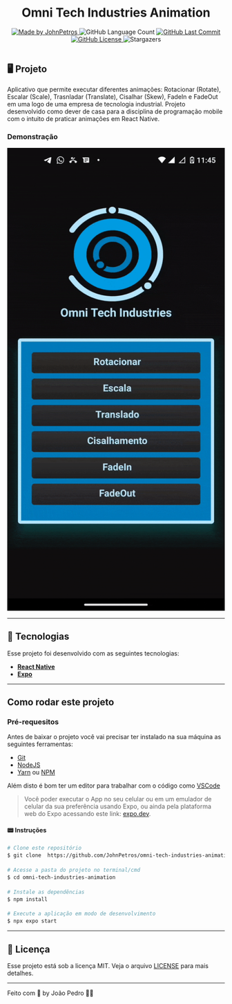 <h1 align="center">
    Omni Tech Industries Animation
</h1>

<div align="center">
   <a href="https://github.com/JohnPetros">
      <img alt="Made by JohnPetros" src="https://img.shields.io/badge/made%20by-JohnPetros-blueviolet">
   </a>
   <img alt="GitHub Language Count" src="https://img.shields.io/github/languages/count/JohnPetros/omni-tech-industries-animation">
   <a href="https://github.com/JohnPetros/omni-tech-industries-animation/commits/main">
      <img alt="GitHub Last Commit" src="https://img.shields.io/github/last-commit/JohnPetros/omni-tech-industries-animation">
   </a>
  </a>
   </a>
   <a href="https://github.com/JohnPetros/omni-tech-industries-animation/blob/main/LICENSE.md">
      <img alt="GitHub License" src="https://img.shields.io/github/license/JohnPetros/omni-tech-industries-animation">
   </a>
    <img alt="Stargazers" src="https://img.shields.io/github/stars/JohnPetros/omni-tech-industries-animation?style=social">
</div>

<br>

## 🖥️ Projeto

Aplicativo que permite executar diferentes animações: Rotacionar (Rotate), Escalar (Scale), Trasnladar (Translate), Cisalhar (Skew), FadeIn e FadeOut em uma logo de uma empresa de tecnologia industrial. Projeto desenvolvido como dever de casa para a disciplina de programação mobile com o intuito de praticar animações em React Native.

### Demonstração
<div align="center">
  <img width="750" alt="Demonstração do App funcionando" src=".github/omni-tech.gif" />
</div>

---

## 🚀 Tecnologias

Esse projeto foi desenvolvido com as seguintes tecnologias:

- **[React Native](https://expo.io/)**
- **[Expo](https://expo.io/)**

---

## Como rodar este projeto

### Pré-requesitos

Antes de baixar o projeto você vai precisar ter instalado na sua máquina as seguintes ferramentas:

- [Git](https://git-scm.com)
- [NodeJS](https://nodejs.org/en/)
- [Yarn](https://yarnpkg.com/) ou [NPM](https://www.npmjs.com/)

Além disto é bom ter um editor para trabalhar com o código como [VSCode](https://code.visualstudio.com/)<br>

> Você poder executar o App no seu celular ou em um emulador de celular da sua preferência usando Expo, ou ainda pela plataforma web do Expo acessando este link: [expo.dev](https://snack.expo.dev/@git/github.com/JohnPetros/omni-tech-industries-animation?platform=android).

#### 📟 Instruções

```bash
# Clone este repositório
$ git clone  https://github.com/JohnPetros/omni-tech-industries-animation.git

# Acesse a pasta do projeto no terminal/cmd
$ cd omni-tech-industries-animation

# Instale as dependências
$ npm install

# Execute a aplicação em modo de desenvolvimento
$ npx expo start

```
---

## :memo: Licença

Esse projeto está sob a licença MIT. Veja o arquivo [LICENSE](LICENSE) para mais detalhes.

---

Feito com 💜 by João Pedro 👋🏻
